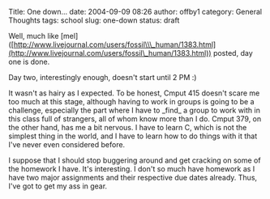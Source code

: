 Title: One down...
date: 2004-09-09 08:26
author: offby1
category: General Thoughts
tags: school
slug: one-down
status: draft

Well, much like \[mel\]([http://www.livejournal.com/users/fossil\\\_human/1383.html](http://www.livejournal.com/users/fossil\_human/1383.html)) posted, day one is done.

Day two, interestingly enough, doesn\'t start until 2 PM :)

It wasn\'t as hairy as I expected. To be honest, Cmput 415 doesn\'t scare me too much at this stage, although having to work in groups is going to be a challenge, especially the part where I have to \_find\_ a group to work with in this class full of strangers, all of whom know more than I do. Cmput 379, on the other hand, has me a bit nervous. I have to learn C, which is not the simplest thing in the world, and I have to learn how to do things with it that I\'ve never even considered before.

I suppose that I should stop buggering around and get cracking on some of the homework I have. It\'s interesting. I don\'t so much have homework as I have two major assignments and their respective due dates already. Thus, I\'ve got to get my ass in gear.
